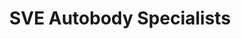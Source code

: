 ---
title: "SVE Autobody Specialists"
url: /broomfield/sve-autobody-specialists-alter-street/
shop: car repair
---